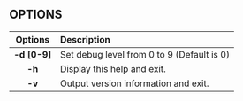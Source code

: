 <a id="options"></a>
## OPTIONS

| Options       | Description                                |
|:-------:      |:------------------------------------------ |
| **-d [0-9]**  | Set debug level from 0 to 9 (Default is 0) |
| **-h**        | Display this help and exit.                |
| **-v**        | Output version information and exit.       |  
